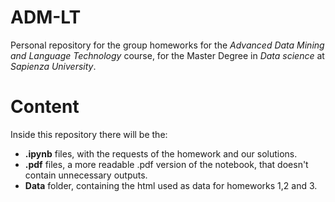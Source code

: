 # ADM-LT

Personal repository for the group homeworks for the *Advanced Data Mining and Language Technology* course, for the Master Degree in *Data science* at *Sapienza University*.

# Content

Inside this repository there will be the:

- **.ipynb** files, with the requests of the homework and our solutions.
- **.pdf** files, a more readable .pdf version of the notebook, that doesn't contain unnecessary outputs.
- **Data** folder, containing the html used as data for homeworks 1,2 and 3.
